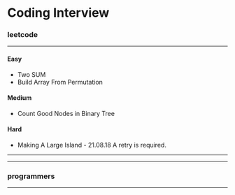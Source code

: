# Coding Interview
### leetcode
---
#### Easy
- Two SUM
- Build Array From Permutation

#### Medium
- Count Good Nodes in Binary Tree

#### Hard
- Making A Large Island - 21.08.18 A retry is required.

---
---
### programmers
---

